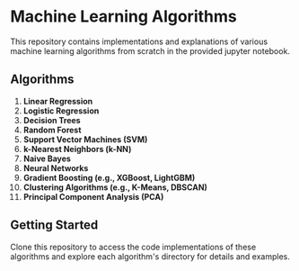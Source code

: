 # Machine Learning Algorithms

This repository contains implementations and explanations of various machine learning algorithms from scratch in the provided jupyter notebook.

## Algorithms

1. **Linear Regression**
2. **Logistic Regression**
3. **Decision Trees**
4. **Random Forest**
5. **Support Vector Machines (SVM)**
6. **k-Nearest Neighbors (k-NN)**
7. **Naive Bayes**
8. **Neural Networks**
9. **Gradient Boosting (e.g., XGBoost, LightGBM)**
10. **Clustering Algorithms (e.g., K-Means, DBSCAN)**
11. **Principal Component Analysis (PCA)**

## Getting Started

Clone this repository to access the code implementations of these algorithms and explore each algorithm's directory for details and examples.
